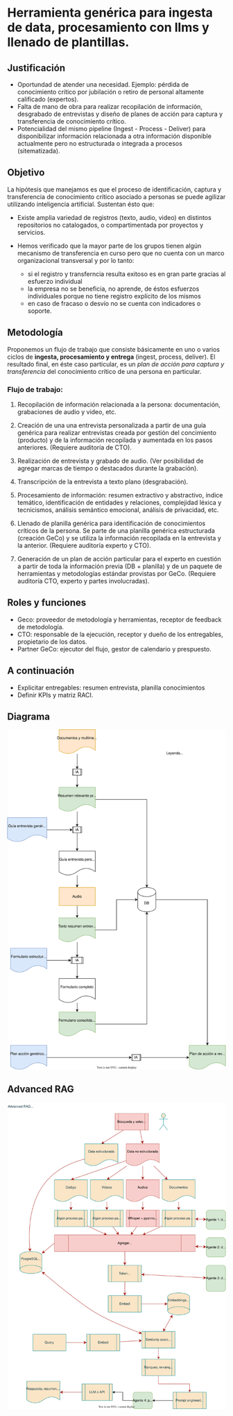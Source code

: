 # Herramienta genérica para ingesta de data, procesamiento con llms y llenado de plantillas.

## Justificación

- Oportundad de atender una necesidad. Ejemplo: pérdida de conocimiento crítico por jubilación o retiro de personal altamente calificado (expertos).
- Falta de mano de obra para realizar recopilación de información, desgrabado de entrevistas y diseño de planes de acción para captura y transferencia de conocimiento crítico.
- Potencialidad del mismo pipeline (Ingest - Process - Deliver)  para disponibilizar información relacionada a otra información disponible actualmente pero no estructurada o integrada a procesos (sitematizada). 

## Objetivo

La hipótesis que manejamos es que el proceso de identificación, captura y transferencia de conocimiento crítico asociado a personas se puede agilizar utilizando inteligencia artificial. Sustentan ésto que:

- Existe amplia variedad de registros (texto, audio, video) en distintos repositorios no catalogados, o compartimentada por proyectos y servicios.

- Hemos verificado que la mayor parte de los grupos tienen algún mecanismo de transferencia en curso pero que no cuenta con un marco organizacional transversal y por lo tanto:
	- si el registro y transferncia resulta exitoso es en gran parte gracias al esfuerzo individual
	- la empresa no se beneficia, no aprende, de éstos esfuerzos individuales porque no tiene registro explícito de los mismos
	- en caso de fracaso o desvío no se cuenta con indicadores o soporte.

## Metodología

Proponemos un flujo de trabajo que consiste básicamente en uno o varios ciclos de **ingesta, procesamiento y entrega** (ingest, process, deliver). El resultado final, en éste caso particular, es un *plan de acción para captura y transferencia* del conocimiento crítico de una persona en particular.

### Flujo de trabajo:

1. Recopilación de información relacionada a la persona: documentación, grabaciones de audio y video, etc.

2. Creación de una una entrevista personalizada a partir de una guía genérica para realizar entrevistas creada por gestión del concimiento (producto) y de la información recopilada y aumentada en los pasos anteriores. (Requiere auditoría de CTO). 

3. Realización de entrevista y grabado de audio. (Ver posibilidad de agregar marcas de tiempo o destacados durante la grabación).

4. Transcripción de la entrevista a texto plano (desgrabación).

5. Procesamiento de información: resumen extractivo y abstractivo, índice temático, identificación de entidades y relaciones, complejidad léxica y tecnicismos, análisis semántico emocional, análisis de privacidad, etc.

6. Llenado de planilla genérica para identificación de conocimientos críticos de la persona. Se parte de una planilla genérica estructurada (creación GeCo) y se utiliza la información recopilada en la entrevista y la anterior. (Requiere auditoría experto y CTO).

7. Generación de un plan de acción particular para el experto en cuestión a partir de toda la información previa (DB + planilla) y de un paquete de herramientas y metodologías estándar provistas por GeCo. (Requiere auditoría CTO, experto y partes involucradas).

## Roles y funciones

* Geco: proveedor de metodología y herramientas, receptor de feedback de metodología.
* CTO: responsable de la ejecución, receptor y dueño de los entregables, propietario de los datos.
* Partner GeCo: ejecutor del flujo, gestor de calendario y prespuesto.

## A continuación

* Explicitar entregables: resumen entrevista, planilla conocimientos 
* Definir KPIs y matriz RACI.

## Diagrama
![Imágen del diagrama](documentos/diagramas/Diagrama.svg)

## Advanced RAG
![Advanced RAG diagram](documentos/diagramas/AdvancedRAG.svg)
